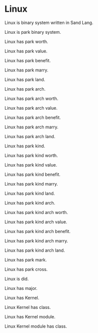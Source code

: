 # Linux

Linux is binary system written in Sand Lang.

Linux is park binary system.

Linux has park worth.

Linux has park value.

Linux has park benefit.

Linux has park marry.

Linux has park land.

Linux has park arch.

Linux has park arch worth.

Linux has park arch value.

Linux has park arch benefit.

Linux has park arch marry.

Linux has park arch land.

Linux has park kind.

Linux has park kind worth.

Linux has park kind value.

Linux has park kind benefit.

Linux has park kind marry.

Linux has park kind land.

Linux has park kind arch.

Linux has park kind arch worth.

Linux has park kind arch value.

Linux has park kind arch benefit.

Linux has park kind arch marry.

Linux has park kind arch land.

Linux has park mark.

Linux has park cross.

Linux is did.

Linux has major.

Linux has Kernel.

Linux Kernel has class.

Linux has Kernel module.

Linux Kernel module has class.